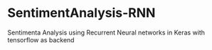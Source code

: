 # SentimentAnalysis-RNN
Sentimenta Analysis using Recurrent Neural networks in Keras with tensorflow as backend

